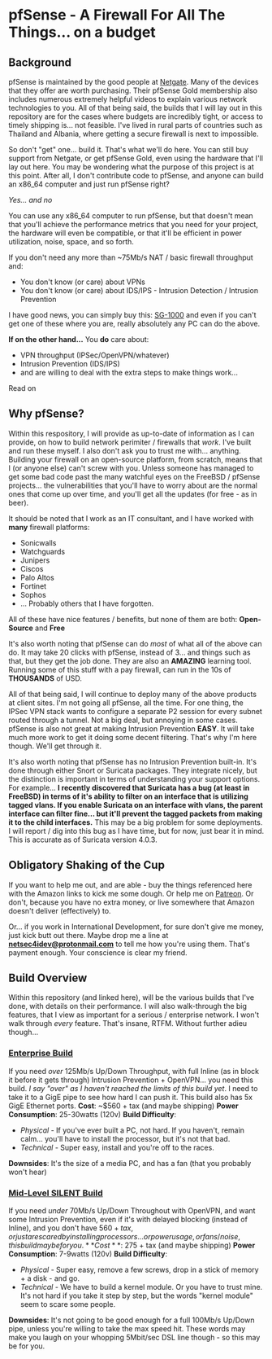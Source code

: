 # pfSense - A Firewall For All The Things... on a budget
## Background
pfSense is maintained by the good people at [Netgate](https://www.netgate.com/). Many of the devices that they offer are worth purchasing. Their pfSense Gold membership also includes numerous extremely helpful videos to explain various network technologies to you. All of that being said, the builds that I will lay out in this repository are for the cases where budgets are incredibly tight, or access to timely shipping is... not feasible. I've lived in rural parts of countries such as Thailand and Albania, where getting a secure firewall is next to impossible. 

So don't "get" one... build it. That's what we'll do here. You can still buy support from Netgate, or get pfSense Gold, even using the hardware that I'll lay out here. You may be wondering what the purpose of this project is at this point. After all, I don't contribute code to pfSense, and anyone can build an x86_64 computer and just run pfSense right? 

_Yes... and no_

You can use any x86_64 computer to run pfSense, but that doesn't mean that you'll achieve the performance metrics that you need for your project, the hardware will even be compatible, or that it'll be efficient in power utilization, noise, space, and so forth.

If you don't need any more than ~75Mb/s NAT / basic firewall throughput and:
* You don't know (or care) about VPNs
* You don't know (or care) about IDS/IPS - Intrusion Detection / Intrusion Prevention

I have good news, you can simply buy this: [SG-1000](https://www.netgate.com/solutions/pfsense/sg-1000.html) and even if you can't get one of these where you are, really absolutely any PC can do the above. 

**If on the other hand...**
You **do** care about:
* VPN throughput (IPSec/OpenVPN/whatever)
* Intrusion Prevention (IDS/IPS)
* and are willing to deal with the extra steps to make things work... 

Read on

## Why pfSense?
Within this respository, I will provide as up-to-date of information as I can provide, on how to build network perimiter / firewalls that _work_. I've built and run these myself. I also don't ask you to trust me with... anything. Building your firewall on an open-source platform, from scratch, means that I (or anyone else) can't screw with you. Unless someone has managed to get some bad code past the many watchful eyes on the FreeBSD / pfSense projects... the vulnerabilities that you'll have to worry about are the normal ones that come up over time, and you'll get all the updates (for free - as in beer).

It should be noted that I work as an IT consultant, and I have worked with **many** firewall platforms: 
* Sonicwalls
* Watchguards
* Junipers
* Ciscos
* Palo Altos
* Fortinet
* Sophos
* ... Probably others that I have forgotten.

All of these have nice features / benefits, but none of them are both:
**Open-Source** and **Free**

It's also worth noting that pfSense can do _most_ of what all of the above can do. It may take 20 clicks with pfSense, instead of 3... and things such as that, but they get the job done. They are also an **AMAZING** learning tool. Running some of this stuff with a pay firewall, can run in the 10s of **THOUSANDS** of USD. 

All of that being said, I will continue to deploy many of the above products at client sites. I'm not going all pfSense, all the time. For one thing, the IPSec VPN stack wants to configure a separate P2 session for every subnet routed through a tunnel. Not a big deal, but annoying in some cases. pfSense is also not great at making Intrusion Prevention **EASY**. It will take much more work to get it doing some decent filtering. That's why I'm here though. We'll get through it. 

It's also worth noting that pfSense has no Intrusion Prevention built-in. It's done through either Snort or Suricata packages. They integrate nicely, but the distinction is important in terms of understanding your support options. For example... **I recently discovered that Suricata has a bug (at least in FreeBSD) in terms of it's ability to filter on an interface that is utilizing tagged vlans. If you enable Suricata on an interface with vlans, the parent interface can filter fine... but it'll prevent the tagged packets from making it to the child interfaces.** This may be a big problem for some deployments. I will report / dig into this bug as I have time, but for now, just bear it in mind. This is accurate as of Suricata version 4.0.3.

## Obligatory Shaking of the Cup
If you want to help me out, and are able - buy the things referenced here with the Amazon links to kick me some dough. Or help me on [Patreon](https://www.patreon.com/hillscott). Or don't, because you have no extra money, or live somewhere that Amazon doesn't deliver (effectively) to. 

Or... if you work in International Development, for sure don't give me money, just kick butt out there. Maybe drop me a line at **netsec4idev@protonmail.com** to tell me how you're using them. That's payment enough. Your conscience is clear my friend.

## Build Overview
Within this repository (and linked here), will be the various builds that I've done, with details on their performance. I will also walk-through the big features, that I view as important for a serious / enterprise network. I won't walk through _every_ feature. That's insane, RTFM. Without further adieu though...

### [Enterprise Build](./EnterpriseBuild.md)
If you need _over_ 125Mb/s Up/Down Throughput, with full Inline (as in block it before it gets through) Intrusion Prevention + OpenVPN... you need this build. 
_I say "over" as I haven't reached the limits of this build yet_. I need to take it to a GigE pipe to see how hard I can push it. This build also has 5x GigE Ethernet ports.
**Cost**: ~$560 + tax (and maybe shipping)
**Power Consumption**: 25-30watts (120v)
**Build Difficulty**: 
* _Physical_ - If you've ever built a PC, not hard. If you haven't, remain calm... you'll have to install the processor, but it's not that bad. 
* _Technical_ - Super easy, install and you're off to the races.

**Downsides**: It's the size of a media PC, and has a fan (that you probably won't hear)

### [Mid-Level SILENT Build](./MidLevelBuild.md)
If you need _under_ 70Mb/s Up/Down Throughout with OpenVPN, and want some Intrusion Prevention, even if it's with delayed blocking (instead of Inline), and you don't have $560 + tax, or just are scared by installing processors... or power usage, or fans / noise, this build may be for you. 
**Cost**: ~$275 + tax (and maybe shipping)
**Power Consumption**: 7-9watts (120v)
**Build Difficulty**:
* _Physical_ - Super easy, remove a few screws, drop in a stick of memory + a disk - and go. 
* _Technical_ - We have to build a kernel module. Or you have to trust mine. It's not hard if you take it step by step, but the words "kernel module" seem to scare some people. 

**Downsides**: It's not going to be good enough for a full 100Mb/s Up/Down pipe, unless you're willing to take the max speed hit. These words may make you laugh on your whopping 5Mbit/sec DSL line though - so this may be for you.
